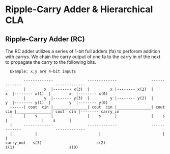 # Ripple-Carry Adder & Hierarchical CLA

## Ripple-Carry Adder (RC)

The RC adder utilizes a series of 1-bit full adders (fa) to perforom addition with carrys. 
We chain the carry output of one fa to the carry in of the next to propagate the carry to the following bits.

      Example: x,y are 4-bit inputs
      
            -------------               -------------               -------------               -------------         
            |        x  |-------- x(3)  |         x |-------- x(2)  |        x  |-------- x(1)  |        x  |-------- x(0)
            |        y  |-------- y(3)  |         y |-------- y(2)  |        y  |-------- y(1)  |        y  |-------- y(0)
      ------| cout  cin |_______________| cout  cin |_______________| cout  cin |_______________| cout  cin |-------- carry_in
      |     |    s      |               |    s      |               |    s      |               |    s      |
      |     -------------               -------------               -------------               -------------
      |          |                           |                           |                           |  
    carry_out   s(3)                        s(2)                        s(1)                        s(0)
